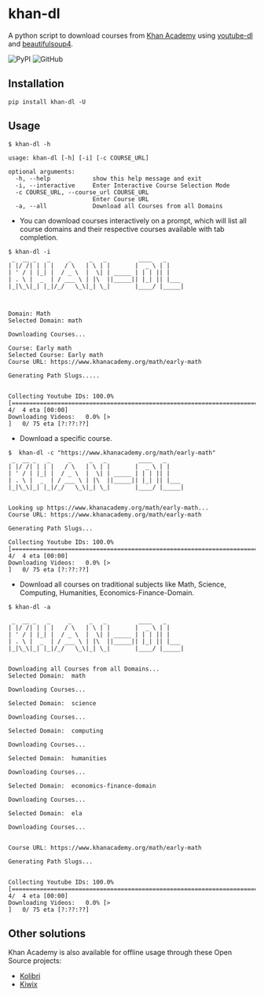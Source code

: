 # khan-dl

A python script to download courses from  [Khan Academy](https://www.khanacademy.org) using [youtube-dl](https://github.com/ytdl-org/youtube-dl) and [beautifulsoup4](https://pypi.org/project/beautifulsoup4/).

![PyPI](https://img.shields.io/pypi/v/khan-dl?style=flat-square)
![GitHub](https://img.shields.io/github/license/rand-net/khan-dl?style=flat-square)


## Installation

```
pip install khan-dl -U
```

## Usage

```
$ khan-dl -h

usage: khan-dl [-h] [-i] [-c COURSE_URL]

optional arguments:
  -h, --help            show this help message and exit
  -i, --interactive     Enter Interactive Course Selection Mode
  -c COURSE_URL, --course_url COURSE_URL
                        Enter Course URL
  -a, --all             Download all Courses from all Domains
```

* You can download courses interactively on a prompt, which will list all course
    domains and their respective courses available with tab completion.

```
$ khan-dl -i
 _  __ _   _     _     _   _         ____   _
| |/ /| | | |   / \   | \ | |       |  _ \ | |
| ' / | |_| |  / _ \  |  \| | _____ | | | || |
| . \ |  _  | / ___ \ | |\  ||_____|| |_| || |___
|_|\_\|_| |_|/_/   \_\|_| \_|       |____/ |_____|



Domain: Math
Selected Domain: math

Downloading Courses...

Course: Early math
Selected Course: Early math
Course URL: https://www.khanacademy.org/math/early-math

Generating Path Slugs.....


Collecting Youtube IDs: 100.0% [========================================================================================================================================>]   4/  4 eta [00:00]
Downloading Videos:   0.0% [>                                                                                                                                          ]   0/ 75 eta [?:??:??]
```

* Download a specific course.

```
$  khan-dl -c "https://www.khanacademy.org/math/early-math"
 _  __ _   _     _     _   _         ____   _
| |/ /| | | |   / \   | \ | |       |  _ \ | |
| ' / | |_| |  / _ \  |  \| | _____ | | | || |
| . \ |  _  | / ___ \ | |\  ||_____|| |_| || |___
|_|\_\|_| |_|/_/   \_\|_| \_|       |____/ |_____|


Looking up https://www.khanacademy.org/math/early-math...
Course URL: https://www.khanacademy.org/math/early-math

Generating Path Slugs...

Collecting Youtube IDs: 100.0% [========================================================================================================================================>]   4/  4 eta [00:00]
Downloading Videos:   0.0% [>                                                                                                                                          ]   0/ 75 eta [?:??:??]
 ```

* Download all courses on traditional subjects like Math, Science, Computing, Humanities, Economics-Finance-Domain.

```
$ khan-dl -a

 _  __ _   _     _     _   _         ____   _
| |/ /| | | |   / \   | \ | |       |  _ \ | |
| ' / | |_| |  / _ \  |  \| | _____ | | | || |
| . \ |  _  | / ___ \ | |\  ||_____|| |_| || |___
|_|\_\|_| |_|/_/   \_\|_| \_|       |____/ |_____|


Downloading all Courses from all Domains...
Selected Domain:  math

Downloading Courses...

Selected Domain:  science

Downloading Courses...

Selected Domain:  computing

Downloading Courses...

Selected Domain:  humanities

Downloading Courses...

Selected Domain:  economics-finance-domain

Downloading Courses...

Selected Domain:  ela

Downloading Courses...


Course URL: https://www.khanacademy.org/math/early-math

Generating Path Slugs...


Collecting Youtube IDs: 100.0% [========================================================================================================================================>]   4/  4 eta [00:00]
Downloading Videos:   0.0% [>                                                                                                                                          ]   0/ 75 eta [?:??:??]
```


## Other solutions

Khan Academy is also available for offline usage through these Open Source projects:

* [Kolibri](https://learningequality.org/kolibri/)
* [Kiwix](https://www.kiwix.org/)
